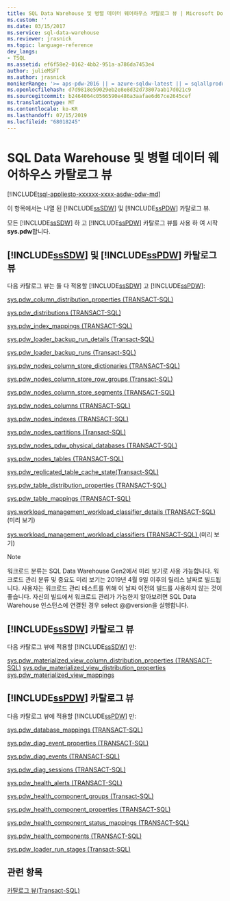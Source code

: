 ```yaml
---
title: SQL Data Warehouse 및 병렬 데이터 웨어하우스 카탈로그 뷰 | Microsoft Docs
ms.custom: ''
ms.date: 03/15/2017
ms.service: sql-data-warehouse
ms.reviewer: jrasnick
ms.topic: language-reference
dev_langs:
- TSQL
ms.assetid: ef6f58e2-0162-4bb2-951a-a786da7453e4
author: julieMSFT
ms.author: jrasnick
monikerRange: '>= aps-pdw-2016 || = azure-sqldw-latest || = sqlallproducts-allversions'
ms.openlocfilehash: d7d9818e59029eb2e8e8d32d73807aab17d021c9
ms.sourcegitcommit: b2464064c0566590e486a3aafae6d67ce2645cef
ms.translationtype: MT
ms.contentlocale: ko-KR
ms.lasthandoff: 07/15/2019
ms.locfileid: "68018245"
---
```

# <a name="sql-data-warehouse-and-parallel-data-warehouse-catalog-views"></a>SQL Data Warehouse 및 병렬 데이터 웨어하우스 카탈로그 뷰

[!INCLUDE[tsql-appliesto-xxxxxx-xxxx-asdw-pdw-md](../../includes/tsql-appliesto-xxxxxx-xxxx-asdw-pdw-md.md)]

 이 항목에서는 나열 된 [!INCLUDE[ssSDW](../../includes/sssdw-md.md)] 및 [!INCLUDE[ssPDW](../../includes/sspdw-md.md)] 카탈로그 뷰.  
  
 모든 [!INCLUDE[ssSDW](../../includes/sssdw-md.md)] 하 고 [!INCLUDE[ssPDW](../../includes/sspdw-md.md)] 카탈로그 뷰를 사용 하 여 시작 **sys.pdw**합니다.  
  
## <a name="includesssdwincludessssdw-mdmd-and-includesspdwincludessspdw-mdmd-catalog-views"></a>[!INCLUDE[ssSDW](../../includes/sssdw-md.md)] 및 [!INCLUDE[ssPDW](../../includes/sspdw-md.md)] 카탈로그 뷰  
 다음 카탈로그 뷰는 둘 다 적용할 [!INCLUDE[ssSDW](../../includes/sssdw-md.md)] 고 [!INCLUDE[ssPDW](../../includes/sspdw-md.md)]:  
  
 [sys.pdw_column_distribution_properties &#40;TRANSACT-SQL&#41;](../../relational-databases/system-catalog-views/sys-pdw-column-distribution-properties-transact-sql.md)  
  
 [sys.pdw_distributions &#40;TRANSACT-SQL&#41;](../../relational-databases/system-catalog-views/sys-pdw-distributions-transact-sql.md)  
  
 [sys.pdw_index_mappings &#40;TRANSACT-SQL&#41;](../../relational-databases/system-catalog-views/sys-pdw-index-mappings-transact-sql.md)  
  
 [sys.pdw_loader_backup_run_details &#40;Transact-SQL&#41;](../../relational-databases/system-catalog-views/sys-pdw-loader-backup-run-details-transact-sql.md)  
  
 [sys.pdw_loader_backup_runs &#40;Transact-SQL&#41;](../../relational-databases/system-catalog-views/sys-pdw-loader-backup-runs-transact-sql.md)  
  
 [sys.pdw_nodes_column_store_dictionaries &#40;TRANSACT-SQL&#41;](../../relational-databases/system-catalog-views/sys-pdw-nodes-column-store-dictionaries-transact-sql.md)  
  
 [sys.pdw_nodes_column_store_row_groups &#40;Transact-SQL&#41;](../../relational-databases/system-catalog-views/sys-pdw-nodes-column-store-row-groups-transact-sql.md)  
  
 [sys.pdw_nodes_column_store_segments &#40;TRANSACT-SQL&#41;](../../relational-databases/system-catalog-views/sys-pdw-nodes-column-store-segments-transact-sql.md)  
  
 [sys.pdw_nodes_columns &#40;TRANSACT-SQL&#41;](../../relational-databases/system-catalog-views/sys-pdw-nodes-columns-transact-sql.md)  
  
 [sys.pdw_nodes_indexes &#40;TRANSACT-SQL&#41;](../../relational-databases/system-catalog-views/sys-pdw-nodes-indexes-transact-sql.md)  
  
 [sys.pdw_nodes_partitions &#40;Transact-SQL&#41;](../../relational-databases/system-catalog-views/sys-pdw-nodes-partitions-transact-sql.md)  
  
 [sys.pdw_nodes_pdw_physical_databases &#40;TRANSACT-SQL&#41;](../../relational-databases/system-catalog-views/sys-pdw-nodes-pdw-physical-databases-transact-sql.md)  
  
 [sys.pdw_nodes_tables &#40;TRANSACT-SQL&#41;](../../relational-databases/system-catalog-views/sys-pdw-nodes-tables-transact-sql.md) 

 [sys.pdw_replicated_table_cache_state(Transact-SQL)](sys-pdw-replicated-table-cache-state-transact-sql.md) 
  
 [sys.pdw_table_distribution_properties &#40;TRANSACT-SQL&#41;](../../relational-databases/system-catalog-views/sys-pdw-table-distribution-properties-transact-sql.md)  
  
 [sys.pdw_table_mappings &#40;TRANSACT-SQL&#41;](../../relational-databases/system-catalog-views/sys-pdw-table-mappings-transact-sql.md) 

[sys.workload_management_workload_classifier_details &#40;TRANSACT-SQL&#41; ](../../relational-databases/system-catalog-views/sys-workload-management-workload-classifier-details-transact-sql.md) (미리 보기)

[sys.workload_management_workload_classifiers &#40;TRANSACT-SQL&#41; ](../../relational-databases/system-catalog-views/sys-workload-management-workload-classifiers-transact-sql.md) (미리 보기)

> [!Note]
> 워크로드 분류는 SQL Data Warehouse Gen2에서 미리 보기로 사용 가능합니다. 워크로드 관리 분류 및 중요도 미리 보기는 2019년 4월 9일 이후의 릴리스 날짜로 빌드됩니다.  사용자는 워크로드 관리 테스트를 위해 이 날짜 이전의 빌드를 사용하지 않는 것이 좋습니다.  자신의 빌드에서 워크로드 관리가 가능한지 알아보려면 SQL Data Warehouse 인스턴스에 연결된 경우 select  @@version을 실행합니다.

## <a name="includesssdwincludessssdw-mdmd-catalog-views"></a>[!INCLUDE[ssSDW](../../includes/sssdw-md.md)] 카탈로그 뷰

 다음 카탈로그 뷰에 적용할 [!INCLUDE[ssSDW](../../includes/sssdw-md.md)] 만:

[sys.pdw_materialized_view_column_distribution_properties &#40;TRANSACT-SQL&#41;](/sql/relational-databases/system-catalog-views/sys-pdw-materialized-view-column-distribution-properties-transact-sql?view=azure-sqldw-latest)
[sys.pdw_materialized_view_distribution_properties](/sql/relational-databases/system-catalog-views/sys-pdw-materialized-view-distribution-properties-transact-sql?view=azure-sqldw-latest) 
 [ sys.pdw_materialized_view_mappings](/sql/relational-databases/system-catalog-views/sys-pdw-materialized-view-mappings-transact-sql?view=azure-sqldw-latest)

## <a name="includesspdwincludessspdw-mdmd-catalog-views"></a>[!INCLUDE[ssPDW](../../includes/sspdw-md.md)] 카탈로그 뷰

 다음 카탈로그 뷰에 적용할 [!INCLUDE[ssPDW](../../includes/sspdw-md.md)] 만:

 [sys.pdw_database_mappings &#40;TRANSACT-SQL&#41;](../../relational-databases/system-catalog-views/sys-pdw-database-mappings-transact-sql.md)  
  
 [sys.pdw_diag_event_properties &#40;TRANSACT-SQL&#41;](../../relational-databases/system-catalog-views/sys-pdw-diag-event-properties-transact-sql.md)  
  
 [sys.pdw_diag_events &#40;TRANSACT-SQL&#41;](../../relational-databases/system-catalog-views/sys-pdw-diag-events-transact-sql.md)  
  
 [sys.pdw_diag_sessions &#40;TRANSACT-SQL&#41;](../../relational-databases/system-catalog-views/sys-pdw-diag-sessions-transact-sql.md)  
  
 [sys.pdw_health_alerts &#40;TRANSACT-SQL&#41;](../../relational-databases/system-catalog-views/sys-pdw-health-alerts-transact-sql.md)  
  
 [sys.pdw_health_component_groups &#40;Transact-SQL&#41;](../../relational-databases/system-catalog-views/sys-pdw-health-component-groups-transact-sql.md)  
  
 [sys.pdw_health_component_properties &#40;TRANSACT-SQL&#41;](../../relational-databases/system-catalog-views/sys-pdw-health-component-properties-transact-sql.md)  
  
 [sys.pdw_health_component_status_mappings &#40;TRANSACT-SQL&#41;](../../relational-databases/system-catalog-views/sys-pdw-health-component-status-mappings-transact-sql.md)  
  
 [sys.pdw_health_components &#40;TRANSACT-SQL&#41;](../../relational-databases/system-catalog-views/sys-pdw-health-components-transact-sql.md)  
  
 [sys.pdw_loader_run_stages &#40;Transact-SQL&#41;](../../relational-databases/system-catalog-views/sys-pdw-loader-run-stages-transact-sql.md)  
  
## <a name="see-also"></a>관련 항목  
 [카탈로그 뷰&#40;Transact-SQL&#41;](../../relational-databases/system-catalog-views/catalog-views-transact-sql.md)  
  
  
